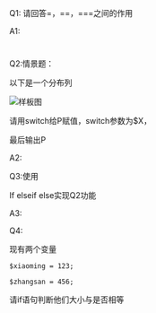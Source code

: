 

Q1: 请回答=，==，===之间的作用

A1:

# 



Q2:情景题：

以下是一个分布列

![样板图](https://i.guohaolan.com/remote/2021/07/20/s2.png)

请用switch给P赋值，switch参数为$X，

最后输出P

A2:

 

Q3:使用

If elseif else实现Q2功能

A3:

 

 

Q4:

现有两个变量

```
$xiaoming = 123; 

$zhangsan = 456;
```

请if语句判断他们大小与是否相等

